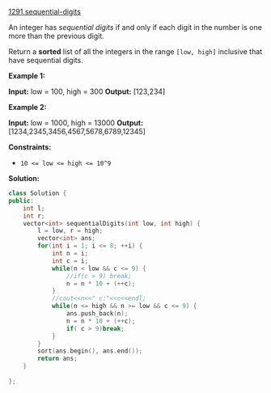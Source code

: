 [1291.sequential-digits](https://leetcode.com/problems/sequential-digits/)  

An integer has _sequential digits_ if and only if each digit in the number is one more than the previous digit.

Return a **sorted** list of all the integers in the range `[low, high]` inclusive that have sequential digits.

**Example 1:**

**Input:** low = 100, high = 300
**Output:** \[123,234\]

**Example 2:**

**Input:** low = 1000, high = 13000
**Output:** \[1234,2345,3456,4567,5678,6789,12345\]

**Constraints:**

*   `10 <= low <= high <= 10^9`  



**Solution:**  

```cpp
class Solution {
public:
    int l;
    int r;
    vector<int> sequentialDigits(int low, int high) {
        l = low, r = high;
        vector<int> ans;
        for(int i = 1; i <= 8; ++i) {
            int n = i;
            int c = i;
            while(n < low && c <= 9) {
                //if(c > 9) break;
                n = n * 10 + (++c);
            }
            //cout<<n<<" c:"<<c<<endl;
            while(n <= high && n >= low && c <= 9) {
                ans.push_back(n);
                n = n * 10 + (++c);
                if( c > 9)break;
            }
        }
        sort(ans.begin(), ans.end());
        return ans;
    }
    
};
```
      